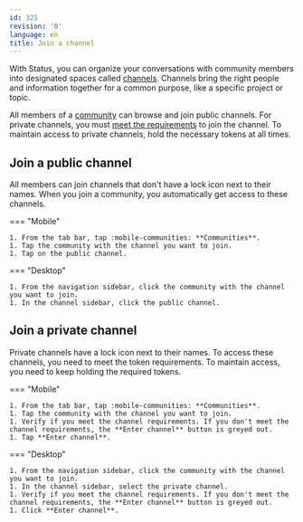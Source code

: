 ```yaml
---
id: 325
revision: '0'
language: en
title: Join a channel
---
```


With Status, you can organize your conversations with community members into designated spaces called [channels](channels-your-quick-start-guide). Channels bring the right people and information together for a common purpose, like a specific project or topic.

All members of a [community](about-status-communities) can browse and join public channels. For private channels, you must [meet the requirements](understand-token-requirements-in-channels) to join the channel. To maintain access to private channels, hold the necessary tokens at all times.

## Join a public channel

All members can join channels that don't have a <LockedIcon /> lock icon next to their names. When you join a community, you automatically get access to these channels.

=== "Mobile"

    1. From the tab bar, tap :mobile-communities: **Communities**.
    1. Tap the community with the channel you want to join.
    1. Tap on the public channel.

=== "Desktop"

    1. From the navigation sidebar, click the community with the channel you want to join.
    1. In the channel sidebar, click the public channel.

## Join a private channel

Private channels have a <LockedIcon /> lock icon next to their names. To access these channels, you need to meet the token requirements. To maintain access, you need to keep holding the required tokens.

=== "Mobile"

    1. From the tab bar, tap :mobile-communities: **Communities**.
    1. Tap the community with the channel you want to join.
    1. Verify if you meet the channel requirements. If you don't meet the channel requirements, the **Enter channel** button is greyed out.
    1. Tap **Enter channel**.

=== "Desktop"

    1. From the navigation sidebar, click the community with the channel you want to join.
    1. In the channel sidebar, select the private channel.
    1. Verify if you meet the channel requirements. If you don't meet the channel requirements, the **Enter channel** button is greyed out.
    1. Click **Enter channel**.
